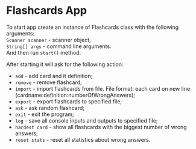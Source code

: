 # Flashcards App

To start app create an instance of Flashcards class with the following arguments:  
    `Scanner scanner` - scanner object,  
    `String[] args`   - command line arguments.  
And then run `start()` method.  

After starting it will ask for the following action:  
- `add`          - add card and it definition;  
- `remove`       - remove flashcard;  
- `import`       - import flashcards from file. File format: each card on new line (cardname:definition:numberOfWrongAnswers);  
- `export`       - export flashcards to specified file;  
- `ask`          - ask random flashcard;  
- `exit`         - exit the program;  
- `log`          - save all console inputs and outputs to specified file;  
- `hardest card` - show all flashcards with the biggest number of wrong answers;   
- `reset stats`  - reset all statistics about wrong answers.  
